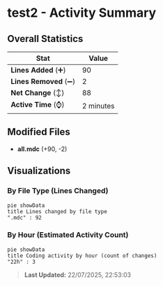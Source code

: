 # test2 - Activity Summary 

## Overall Statistics

| Stat                   | Value                                                             |
| ---------------------- | ----------------------------------------------------------------- |
| **Lines Added** (➕)   | 90                                          |
| **Lines Removed** (➖) | 2                                        |
| **Net Change** (↕)    | 88                |
| **Active Time** (⌚)   | 2 minutes |


## Modified Files
- **all.mdc** (+90, -2)

## Visualizations

### By File Type (Lines Changed)

```mermaid
pie showData
title Lines changed by file type
".mdc" : 92
```

### By Hour (Estimated Activity Count)

```mermaid
pie showData
title Coding activity by hour (count of changes)
"22h" : 3
```


> **Last Updated:** 22/07/2025, 22:53:03